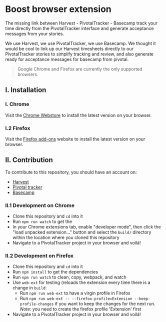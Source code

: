 # Boost browser extension

The missing link between Harvest - PivotalTracker - Basecamp track your time
directly from the PivotalTracker interface and generate acceptance messages from your stories.

We use Harvest, we use PivotalTracker, we use Basecamp. We thought it would be cool to link up
our Harvest timesheets directly to our PivotalTracker stories to simplify
tracking and review, and also generate ready for acceptance messages for basecamp from pivotal.

> Google Chrome and Firefox are currently the only supported browsers.

## I. Installation

### I. Chrome

Visit the [Chrome Webstore](https://chrome.google.com/webstore) to install the
latest version on your browser.

### I.2 Firefox

Visit the [Firefox add-ons](https://addons.mozilla.org/) website
to install the latest version on your browser.

## II. Contribution

To contribute to this repository, you should have an account on:

- [Harvest](https://harvestapp.com)
- [Pivotal tracker](https://www.pivotaltracker.com)
- [Basecamp](https://basecamp.com/)

### II.1 Development on Chrome

- Clone this repository and `cd` into it
- Run `npm run watch` to get the
- In your Chrome extensions tab, enable "developer mode", then click the
  "load unpacked extension..." button and select the `build/` directory within
  the location where you cloned this repository
- Navigate to a PivotalTracker project in your browser and voilá!

### II.2 Development on Firefox

- Clone this repository and `cd` into it
- Run `npm install` to get the dependencies
- Run `npm run watch` to clean, copy, webpack, and watch
- Use `web-ext` for testing (reloads the extension every time there is a change in `build`:
	- Run `npm run web-ext` to have a virgin profile in Firefox
	- Run `npm run web-ext -- --firefox-profile=Extension --keep-profile-changes`
	  if you want to keep the changes for the next run. *Note:* you need to create the
	  firefox profile 'Extension' first
- Navigate to a PivotalTracker project in your browser and voilá!
